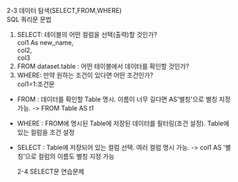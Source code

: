 2-3 데이터 탐색(SELECT,FROM,WHERE)   
SQL 쿼리문 문법   
1) SELECT: 테이블의 어떤 컬럼을 선택(출력)할 것인가?   
   col1 As new_name,   
   col2,   
   col3   
3) FROM dataset.table : 어떤 테이블에서 데이터를 확인할 것인가?   
4) WHERE: 만약 원하는 조건이 있다면 어떤 조건인가?   
   col1=1:조건문
   
* FROM : 데이터를 확인할 Table 명시. 이름이 너무 길다면 AS'별칭'으로 별칭 지정 가능.
  -> FROM Table AS t1
* WHERE : FROM에 명시된 Table에 저장된 데이터를 필터링(조건 설정). Table에 있는 컬럼을 조건 설정
* SELECT : Table에 저장되어 있는 컬럼 선택. 여러 컬럼 명시 가능.
  -> col1 AS '별칭'으로 컬럼의 이름도 별칭 지정 가능


  2-4 SELECT문 연습문제   
